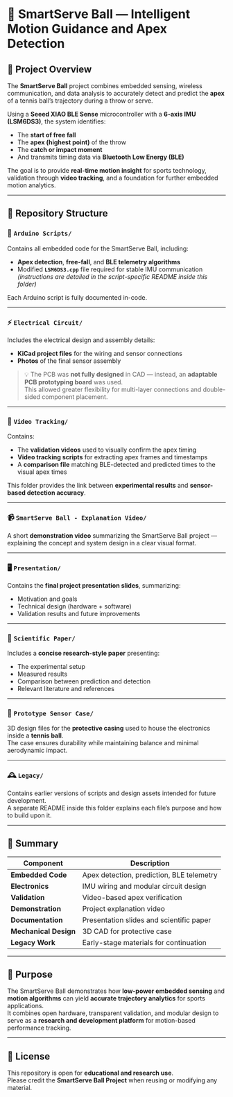 # 🎾 SmartServe Ball — Intelligent Motion Guidance and Apex Detection

## 📘 Project Overview

The **SmartServe Ball** project combines embedded sensing, wireless communication, and data analysis to accurately detect and predict the **apex** of a tennis ball’s trajectory during a throw or serve.

Using a **Seeed XIAO BLE Sense** microcontroller with a **6-axis IMU (LSM6DS3)**, the system identifies:
- The **start of free fall**
- The **apex (highest point)** of the throw
- The **catch or impact moment**
- And transmits timing data via **Bluetooth Low Energy (BLE)**

The goal is to provide **real-time motion insight** for sports technology, validation through **video tracking**, and a foundation for further embedded motion analytics.

---

## 📁 Repository Structure

### 🧠 `Arduino Scripts/`
Contains all embedded code for the SmartServe Ball, including:
- **Apex detection**, **free-fall**, and **BLE telemetry algorithms**
- Modified **`LSM6DS3.cpp`** file required for stable IMU communication  
  *(instructions are detailed in the script-specific README inside this folder)*

Each Arduino script is fully documented in-code.

---

### ⚡ `Electrical Circuit/`
Includes the electrical design and assembly details:
- **KiCad project files** for the wiring and sensor connections  
- **Photos** of the final sensor assembly

> 💡 The PCB was **not fully designed** in CAD — instead, an **adaptable PCB prototyping board** was used.  
> This allowed greater flexibility for multi-layer connections and double-sided component placement.

---

### 🎥 `Video Tracking/`
Contains:
- The **validation videos** used to visually confirm the apex timing  
- **Video tracking scripts** for extracting apex frames and timestamps  
- A **comparison file** matching BLE-detected and predicted times to the visual apex times

This folder provides the link between **experimental results** and **sensor-based detection accuracy**.

---

### 📹 `SmartServe Ball - Explanation Video/`
A short **demonstration video** summarizing the SmartServe Ball project — explaining the concept and system design in a clear visual format.

---

### 🖥️ `Presentation/`
Contains the **final project presentation slides**, summarizing:
- Motivation and goals  
- Technical design (hardware + software)  
- Validation results and future improvements  

---

### 📄 `Scientific Paper/`
Includes a **concise research-style paper** presenting:
- The experimental setup  
- Measured results  
- Comparison between prediction and detection  
- Relevant literature and references  

---

### 🧱 `Prototype Sensor Case/`
3D design files for the **protective casing** used to house the electronics inside a **tennis ball**.  
The case ensures durability while maintaining balance and minimal aerodynamic impact.

---

### 🕰️ `Legacy/`
Contains earlier versions of scripts and design assets intended for future development.  
A separate README inside this folder explains each file’s purpose and how to build upon it.

---

## 🧩 Summary

| Component | Description |
|------------|--------------|
| **Embedded Code** | Apex detection, prediction, BLE telemetry |
| **Electronics** | IMU wiring and modular circuit design |
| **Validation** | Video-based apex verification |
| **Demonstration** | Project explanation video |
| **Documentation** | Presentation slides and scientific paper |
| **Mechanical Design** | 3D CAD for protective case |
| **Legacy Work** | Early-stage materials for continuation |

---

## 🔬 Purpose

The SmartServe Ball demonstrates how **low-power embedded sensing** and **motion algorithms** can yield **accurate trajectory analytics** for sports applications.  
It combines open hardware, transparent validation, and modular design to serve as a **research and development platform** for motion-based performance tracking.

---

## 🧾 License

This repository is open for **educational and research use**.  
Please credit the **SmartServe Ball Project** when reusing or modifying any material.
